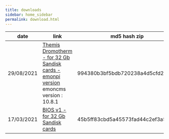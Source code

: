 ```yaml
---
title: downloads
sidebar: home_sidebar
permalink: download.html
---
```

date | link | md5 hash zip | md5 hash img
--|--|--|--
29/08/2021 | [Themis Dromotherm - for 32 Gb Sandisk cards - emonpi version](https://drive.google.com/uc?id=1o1-fPAVir6RJTm3YXmyQrn6phPwarYOV&export=download) emoncms version : 10.8.1 | 994380b3bf5bdb720238a4d5cfd20898 |  ffe894ce8c7093526aaece9242385e72
17/03/2021 | [BIOS v1 - for 32 Gb Sandisk cards](https://drive.google.com/uc?id=1bupTvF8wL5hlDbqJBezgZWMwG7fgJnfB&export=download) | 45b5ff83cbd5a45573fad44c2ef3a536 | d8012c497545175a9cc0a8e2a8cd944c
